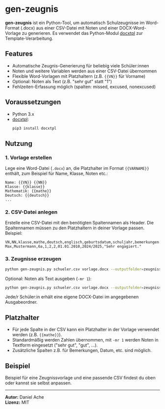 # gen-zeugnis

**gen-zeugnis** ist ein Python-Tool, um automatisch Schulzeugnisse im Word-Format (.docx) aus einer CSV-Datei mit Noten und einer DOCX-Word-Vorlage zu generieren. Es verwendet das Python-Modul [docxtpl](https://docxtpl.readthedocs.io/en/latest/) zur Template-Verarbeitung.

## Features

- Automatische Zeugnis-Generierung für beliebig viele Schüler:innen
- Noten und weitere Variablen werden aus einer CSV-Datei übernommen
- Flexible Word-Vorlagen mit Platzhaltern (z.B. `{{VN}}` für Vorname)
- Optional: Noten als Text (z.B. "sehr gut" statt "1")
- Fehlzeiten-Erfassung möglich (spalten: missed, excused, nonexcused)

## Voraussetzungen

- Python 3.x
- [docxtpl](https://pypi.org/project/docxtpl/):  
  ```bash
  pip3 install docxtpl
  ```

## Nutzung

### 1. Vorlage erstellen

Lege eine Word-Datei (`.docx`) an, die Platzhalter im Format `{{VARNAME}}` enthält, zum Beispiel für Name, Klasse, Noten etc.:

```
Name: {{VN}} {{NN}}
Klasse: {{klasse}}
Mathematik: {{mathe}}
Deutsch: {{deutsch}}
...
```

### 2. CSV-Datei anlegen

Erstelle eine CSV-Datei mit den benötigten Spaltennamen als Header.
Die Spaltennamen müssen zu den Platzhaltern in deiner Vorlage passen. Beispiel:

```csv
VN,NN,klasse,mathe,deutsch,englisch,geburtsdatum,schuljahr,bemerkungen
Max,Mustermann,6a,1,2,2,01.01.2010,2024/2025,"Sehr engagiert."
```

### 3. Zeugnisse erzeugen

```bash
python gen-zeugnis.py schueler.csv vorlage.docx --outputfolder=zeugnisse
```

Optional: Noten als Text ausgeben (`-mr 1`):

```bash
python gen-zeugnis.py schueler.csv vorlage.docx --outputfolder=zeugnisse -mr 1
```

Jede/r Schüler:in erhält eine eigene DOCX-Datei im angegebenen Ausgabeordner.

## Platzhalter

- Für jede Spalte in der CSV kann ein Platzhalter in der Vorlage verwendet werden (z.B. `{{mathe}}`).
- Standardmäßig werden Zahlen übernommen, mit `-mr 1` werden Noten in Textform eingesetzt ("sehr gut", "gut", ...).
- Zusätzliche Spalten z.B. für Bemerkungen, Datum, etc. sind möglich.

## Beispiel

Beispiel für eine Zeugnissvorlage und eine passende CSV findest du oben oder kannst sie selbst anpassen.

---

**Autor:** Daniel Ache  
**Lizenz:** MIT  
